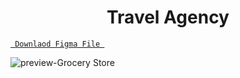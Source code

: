 <h1 align="center">
Travel Agency
</h1>

<a align ="center" href="https://github.com/Amrita-Mukherjee/website-screens/blob/main/Travel%20Agency/Travel%20Agency.fig"> `  Downlaod Figma File  `</a>


![preview-Grocery Store](https://github.com/Amrita-Mukherjee/website-screens/blob/main/Travel%20Agency/Travel%20Agency.png)

